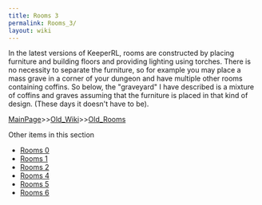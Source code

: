 ```yaml
---
title: Rooms 3
permalink: Rooms_3/
layout: wiki
---
```

In the latest versions of KeeperRL, rooms are constructed by placing furniture and building floors and providing lighting using torches. There is no necessity to separate the furniture, so for example you may place a mass grave in a corner of your dungeon and have multiple other rooms containing coffins. So below, the &quot;graveyard&quot; I have described is a mixture of coffins and graves assuming that the furniture is placed in that kind of design. (These days it doesn't have to be).

[MainPage](/keeperrl_wiki/ "wikilink")>>[Old_Wiki](/keeperrl_wiki/Old_Wiki "wikilink")>>[Old_Rooms](/keeperrl_wiki/Old_Rooms "wikilink")

Other items in this section
-    [Rooms 0](/keeperrl_wiki/Rooms_0 "wikilink")
-    [Rooms 1](/keeperrl_wiki/Rooms_1 "wikilink")
-    [Rooms 2](/keeperrl_wiki/Rooms_2 "wikilink")
-    [Rooms 4](/keeperrl_wiki/Rooms_4 "wikilink")
-    [Rooms 5](/keeperrl_wiki/Rooms_5 "wikilink")
-    [Rooms 6](/keeperrl_wiki/Rooms_6 "wikilink")
